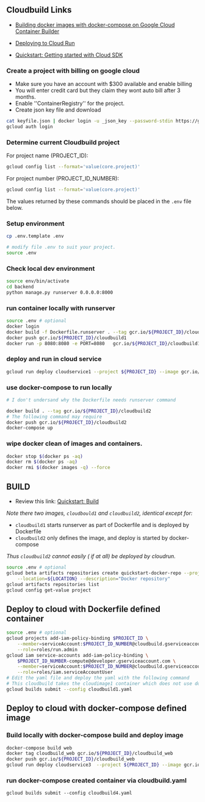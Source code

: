 ## Cloudbuild Links
* [Building docker images with docker-compose on Google Cloud Container Builder](https://kevinsimper.medium.com/building-docker-images-with-docker-compose-on-google-cloud-container-builder-292b1eb3fd31)

* [Deploying to Cloud Run](https://cloud.google.com/cloud-build/docs/deploying-builds/deploy-cloud-run)

* [Quickstart: Getting started with Cloud SDK](https://cloud.google.com/sdk/docs/quickstart)

### Create a project with billing on google cloud
- Make sure you have an account with $300 available and enable billing
- You will enter credit card but they claim they wont auto bill after 3 months.
- Enable ''ContainerRegistry'' for the project.
- Create json key file and download
```sh
cat keyfile.json | docker login -u _json_key --password-stdin https://gcr.io
gcloud auth login
```

### Determine current Cloudbuild project

For project name (PROJECT_ID):

```sh
gcloud config list --format='value(core.project)'
```

For project number (PROJECT_ID_NUMBER):

```sh
gcloud config list --format='value(core.project)'
```

The values returned by these commands should be placed in the `.env` file below.

### Setup environment
```sh
cp .env.template .env

# modify file .env to suit your project.
source .env
```

### Check local dev environment
```sh
source env/bin/activate
cd backend
python manage.py runserver 0.0.0.0:8000
```

### run container locally  with runserver
```sh
source .env # optional
docker login
docker build -f Dockerfile.runserver . --tag gcr.io/${PROJECT_ID}/cloudbuild1
docker push gcr.io/${PROJECT_ID}/cloudbuild1
docker run -p 8080:8080 -e PORT=8080   gcr.io/${PROJECT_ID}/cloudbuild1
```

### deploy and run in  cloud service
```sh
gcloud run deploy cloudservice1 --project ${PROJECT_ID} --image gcr.io/${PROJECT_ID}/cloudbuild1 --platform managed
```

### use docker-compose to run locally
```sh
# I don't undersand why the Dockerfile needs runserver command

docker build . --tag gcr.io/${PROJECT_ID}/cloudbuild2
# The following command may require
docker push gcr.io/${PROJECT_ID}/cloudbuild2
docker-compose up
```


### wipe docker clean of images and containers.
```sh
docker stop $(docker ps -aq)
docker rm $(docker ps -aq)
docker rmi $(docker images -q) --force
```

## BUILD

* Review this link: [Quickstart: Build](https://cloud.google.com/cloud-build/docs/quickstart-build)

*Note there two images, `cloudbould1`  and `cloudbuild2`, identical except for:*

* `cloudbuild1` starts runserver as part of Dockerfile and is deployed by Dockerfile
* `cloudbuild2` only defines the image, and deploy is started by docker-compose

*Thus `cloudbuild2` cannot easily ( if at all) be deployed by cloudrun.*

```sh
source .env # optional
gcloud beta artifacts repositories create quickstart-docker-repo --project=${PROJECT_ID} --repository-format=docker \
    --location=${LOCATION} --description="Docker repository"
gcloud artifacts repositories list
gcloud config get-value project

```

## Deploy to cloud with Dockerfile defined container
```sh
source .env # optional
gcloud projects add-iam-policy-binding $PROJECT_ID \
    --member=serviceAccount:$PROJECT_ID_NUMBER@cloudbuild.gserviceaccount.com \
    --role=roles/run.admin
gcloud iam service-accounts add-iam-policy-binding \
    $PROJECT_ID_NUMBER-compute@developer.gserviceaccount.com \
    --member=serviceAccount:$PROJECT_ID_NUMBER@cloudbuild.gserviceaccount.com \
    --role=roles/iam.serviceAccountUser
# Edit the yaml file and deploy the yaml with the following command
# This cloudbuild takes the cloudimage1 container which does not use docker-compose and makes it available on the web
gcloud builds submit --config cloudbuild1.yaml
```
## Deploy to cloud with docker-compose defined image
###  Build locally with docker-compose build and deploy image
```sh
docker-compose build web
docker tag cloudbuild_web gcr.io/${PROJECT_ID}/cloudbuild_web
docker push gcr.io/${PROJECT_ID}/cloudbuild_web
gcloud run deploy cloudservice3  --project ${PROJECT_ID} --image gcr.io/${PROJECT_ID}/cloudbuild_web --platform managed
```

### run docker-compose created container via cloudbuild.yaml
```
gcloud builds submit --config cloudbuild4.yaml
```
